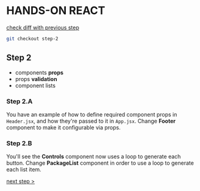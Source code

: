 # HANDS-ON REACT

[check diff with previous step](https://github.com/plouc/hands-on-react/compare/step-1...step-2)

```sh
git checkout step-2
```

## Step 2

- components **props**
- props **validation**
- component lists

### Step 2.A

You have an example of how to define required component props in `Header.jsx`,
and how they're passed to it in `App.jsx`.
Change **Footer** component to make it configurable via props.

### Step 2.B

You'll see the **Controls** component now uses a loop to generate each button.
Change **PackageList** component in order to use a loop to generate each list item.

[next step >](https://github.com/plouc/hands-on-react/tree/step-3)
